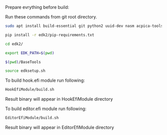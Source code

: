 Prepare evrything before build:

Run these commands from git root directory.

```bash
sudo apt install build-essential git python2 uuid-dev nasm acpica-tools
```

```bash
pip install -r edk2/pip-requirements.txt
```

```bash
cd edk2/
```

```bash
export EDK_PATH=$(pwd)
```

```bash
$(pwd)/BaseTools
```

```bash
source edksetup.sh
```

To build hook.efi module run following:

```bash
HookEfiModule/build.sh
```
Result binary will appear in HookEfiModule directory

To build editor.efi module run following:

```bash
EditorEfiModule/build.sh
```
Result binary will appear in EditorEfiModule directory

